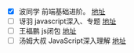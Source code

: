 - [x] 波同学 前端基础进阶。 [地址](http://www.jianshu.com/p/cd3fee40ef59)  
- [ ] 讶羽 javascript深入、专题 [地址](https://github.com/mqyqingfeng/Blog/issues)
- [ ] 王福鹏 js闭包 [地址](http://www.cnblogs.com/wangfupeng1988/p/4001284.html)
- [ ] 汤姆大叔 JavaScript深入理解 [地址](http://www.cnblogs.com/tomxu/archive/2011/12/15/2288411.html)